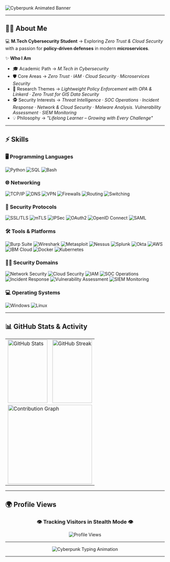 <!-- 🌐 Cybersecurity Profile Header -->
<img src="https://capsule-render.vercel.app/api?type=waving&color=gradient&height=220&section=header&text=M.Tech%20Cybersecurity%20Student%20%40%20Amrita%20Vishwa%20Vidyapeetham&fontSize=45&fontColor=ffffff&animation=blinking&fontAlignY=35" alt="Cyberpunk Animated Banner">

---

## 👨‍🚀 About Me  

💻 **M.Tech Cybersecurity Student** → Exploring *Zero Trust & Cloud Security* with a passion for **policy-driven defenses** in modern **microservices**.  

✨ **Who I Am**  
- 🎓 Academic Path → *M.Tech in Cybersecurity*  
- 🛡️ Core Areas → *Zero Trust · IAM · Cloud Security · Microservices Security*  
- 🔬 Research Themes → *Lightweight Policy Enforcement with OPA & Linkerd* · *Zero Trust for GIS Data Security*  
- 🕵️ Security Interests → *Threat Intelligence · SOC Operations · Incident Response · Network & Cloud Security · Malware Analysis. Vulnerability Assessment · SIEM Monitoring*  
- 💡 Philosophy → *"Lifelong Learner – Growing with Every Challenge"*  

---

## ⚡ Skills  

### 🖥️ Programming Languages  
<p align="left">
  <img src="https://img.shields.io/badge/Python-8A2BE2?style=for-the-badge&logo=python&logoColor=white" alt="Python"/>
  <img src="https://img.shields.io/badge/SQL-FF00FF?style=for-the-badge&logo=postgresql&logoColor=white" alt="SQL"/>
  <img src="https://img.shields.io/badge/Bash-32CD32?style=for-the-badge&logo=gnu-bash&logoColor=black" alt="Bash"/>
</p>

### 🌐 Networking  
<p align="left">
  <img src="https://img.shields.io/badge/TCP%2FIP-FF4500?style=for-the-badge&logo=cisco&logoColor=white" alt="TCP/IP"/>
  <img src="https://img.shields.io/badge/DNS-00BFFF?style=for-the-badge&logo=cloudflare&logoColor=white" alt="DNS"/>
  <img src="https://img.shields.io/badge/VPN-32CD32?style=for-the-badge&logo=protonvpn&logoColor=black" alt="VPN"/>
  <img src="https://img.shields.io/badge/Firewalls-FF1493?style=for-the-badge&logo=palo-alto-networks&logoColor=white" alt="Firewalls"/>
  <img src="https://img.shields.io/badge/Routing-9932CC?style=for-the-badge&logo=cisco&logoColor=white" alt="Routing"/>
  <img src="https://img.shields.io/badge/Switching-1E90FF?style=for-the-badge&logo=junipernetworks&logoColor=white" alt="Switching"/>
</p>

### 🔑 Security Protocols  
<p align="left">
  <img src="https://img.shields.io/badge/SSL%2FTLS-9400D3?style=for-the-badge&logo=letsencrypt&logoColor=white" alt="SSL/TLS"/>
  <img src="https://img.shields.io/badge/mTLS-FF00FF?style=for-the-badge&logo=letsencrypt&logoColor=white" alt="mTLS"/>
  <img src="https://img.shields.io/badge/IPSec-00CED1?style=for-the-badge&logo=fortinet&logoColor=black" alt="IPSec"/>
  <img src="https://img.shields.io/badge/OAuth2-FF8C00?style=for-the-badge&logo=oauth&logoColor=white" alt="OAuth2"/>
  <img src="https://img.shields.io/badge/OpenID%20Connect-32CD32?style=for-the-badge&logo=openid&logoColor=black" alt="OpenID Connect"/>
  <img src="https://img.shields.io/badge/SAML-FF69B4?style=for-the-badge&logo=atlassian&logoColor=white" alt="SAML"/>
</p>

### 🛠️ Tools & Platforms  
<p align="left">
  <img src="https://img.shields.io/badge/Burp%20Suite-FF6C37?style=for-the-badge&logo=burp-suite&logoColor=white" alt="Burp Suite"/>
  <img src="https://img.shields.io/badge/Wireshark-00CED1?style=for-the-badge&logo=wireshark&logoColor=white" alt="Wireshark"/>
  <img src="https://img.shields.io/badge/Metasploit-8A2BE2?style=for-the-badge&logo=metasploit&logoColor=white" alt="Metasploit"/>
  <img src="https://img.shields.io/badge/Nessus-00ADEF?style=for-the-badge&logo=tenable&logoColor=white" alt="Nessus"/>
  <img src="https://img.shields.io/badge/Splunk-FF00FF?style=for-the-badge&logo=splunk&logoColor=white" alt="Splunk"/>
  <img src="https://img.shields.io/badge/Okta-1E90FF?style=for-the-badge&logo=okta&logoColor=white" alt="Okta"/>
  <img src="https://img.shields.io/badge/AWS-FF9900?style=for-the-badge&logo=amazonaws&logoColor=white" alt="AWS"/>
  <img src="https://img.shields.io/badge/IBM%20Cloud-6A5ACD?style=for-the-badge&logo=ibmcloud&logoColor=white" alt="IBM Cloud"/>
  <img src="https://img.shields.io/badge/Docker-2496ED?style=for-the-badge&logo=docker&logoColor=white" alt="Docker"/>
  <img src="https://img.shields.io/badge/Kubernetes-326CE5?style=for-the-badge&logo=kubernetes&logoColor=white" alt="Kubernetes"/>
</p>

### 🏴‍☠️ Security Domains  
<p align="left">
  <img src="https://img.shields.io/badge/Network%20Security-8A2BE2?style=for-the-badge&logo=cisco&logoColor=white" alt="Network Security"/>
  <img src="https://img.shields.io/badge/Cloud%20Security-00BFFF?style=for-the-badge&logo=googlecloud&logoColor=white" alt="Cloud Security"/>
  <img src="https://img.shields.io/badge/IAM-FF4500?style=for-the-badge&logo=auth0&logoColor=white" alt="IAM"/>
  <img src="https://img.shields.io/badge/SOC%20Operations-2F4F4F?style=for-the-badge&logo=siemens&logoColor=white" alt="SOC Operations"/>
  <img src="https://img.shields.io/badge/Incident%20Response-FF0000?style=for-the-badge&logo=datadog&logoColor=white" alt="Incident Response"/>
  <img src="https://img.shields.io/badge/Vulnerability%20Assessment-FFD700?style=for-the-badge&logo=qualys&logoColor=black" alt="Vulnerability Assessment"/>
  <img src="https://img.shields.io/badge/SIEM%20Monitoring-39FF14?style=for-the-badge&logo=splunk&logoColor=black" alt="SIEM Monitoring"/>
</p>

### 💻 Operating Systems  
<p align="left">
  <img src="https://img.shields.io/badge/Windows-0078D6?style=for-the-badge&logo=windows&logoColor=white" alt="Windows"/>
  <img src="https://img.shields.io/badge/Linux-32CD32?style=for-the-badge&logo=linux&logoColor=black" alt="Linux"/>
</p>

---


## 📊 GitHub Stats & Activity  

<table align="center" width="100%">
  <tr>
    <td width="50%">
      <img 
        src="https://github-readme-stats.vercel.app/api?username=Karthikeyan1202&show_icons=true&theme=dark&bg_color=000000,001100,002200&title_color=39FF14&icon_color=39FF14&text_color=9AFF9A&v=1" 
        alt="GitHub Stats" 
        width="100%" 
        height="200" 
      />
    </td>
    <td width="50%">
      <img 
        src="https://streak-stats.demolab.com?user=Karthikeyan1202&theme=dark&background=000000&ring=39FF14&fire=39FF14&currStreakLabel=39FF14&hide_border=false&v=1" 
        alt="GitHub Streak" 
        width="100%" 
        height="200" 
      />
    </td>
  </tr>
  <tr>
    <td colspan="2">
      <img 
        src="https://github-readme-activity-graph.vercel.app/graph?username=Karthikeyan1202&bg_color=000000&color=39FF14&line=00FF41&point=9AFF9A&area=true&hide_border=false&custom_title=Karthikeyan%20G's%20Contribution%20Graph&v=1" 
        alt="Contribution Graph" 
        width="100%" 
        height="250" 
      />
    </td>
  </tr>
</table>


---

## 🌍 Profile Views  

<h3 align="center">👁️ Tracking Visitors in Stealth Mode 👁️</h3>  

<p align="center">
  <img src="https://komarev.com/ghpvc/?username=Karthikeyan1202&label=Visitors&color=FF00FF&style=for-the-badge" alt="Profile Views"/>
</p>

---

<p align="center">
  <!-- Typing animation - use Vercel mirror (not Heroku) -->
  <img src="https://readme-typing-svg.vercel.app?font=Fira+Code&size=23&duration=4000&pause=800&color=39FF14&center=true&vCenter=true&width=850&lines=Initializing+Defense+Protocols...;Deploying+Zero+Trust+Policies...;Monitoring+SQLi+%2C+XSS+%2C+Command+Injection...;⚠️+Access+Denied+%7C+Unauthorized+Requests+Blocked...;Cybersecurity+is+not+an+option+%7C+it's+a+mission+%F0%9F%9A%80" alt="Cyberpunk Typing Animation" />
</p>

---


